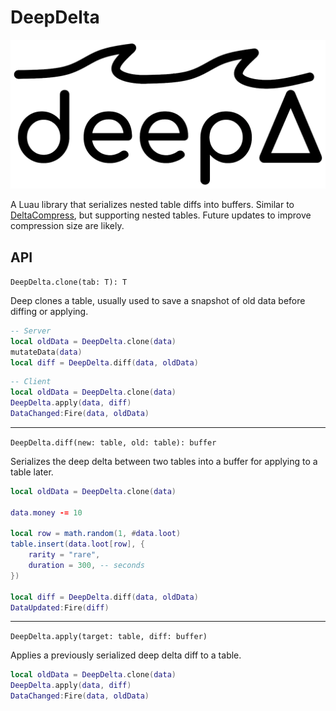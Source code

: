 # DeepDelta

![DeepDeltaLogo_1024x484](/Assets/DeepDelta_1024x484.webp)

A Luau library that serializes nested table diffs into buffers. Similar to [DeltaCompress](https://nezuo.github.io/delta-compress/), but supporting nested tables. Future updates to improve compression size are likely.

## API
`DeepDelta.clone(tab: T): T`

Deep clones a table, usually used to save a snapshot of old data before diffing or applying.

```lua
-- Server
local oldData = DeepDelta.clone(data)
mutateData(data)
local diff = DeepDelta.diff(data, oldData)
```
```lua
-- Client
local oldData = DeepDelta.clone(data)
DeepDelta.apply(data, diff)
DataChanged:Fire(data, oldData)
```
---
`DeepDelta.diff(new: table, old: table): buffer`

Serializes the deep delta between two tables into a buffer for applying to a table later.

```lua
local oldData = DeepDelta.clone(data)

data.money -= 10

local row = math.random(1, #data.loot)
table.insert(data.loot[row], {
	rarity = "rare",
	duration = 300, -- seconds
})

local diff = DeepDelta.diff(data, oldData)
DataUpdated:Fire(diff)
```
---
`DeepDelta.apply(target: table, diff: buffer)`

Applies a previously serialized deep delta diff to a table.

```lua
local oldData = DeepDelta.clone(data)
DeepDelta.apply(data, diff)
DataChanged:Fire(data, oldData)
```
